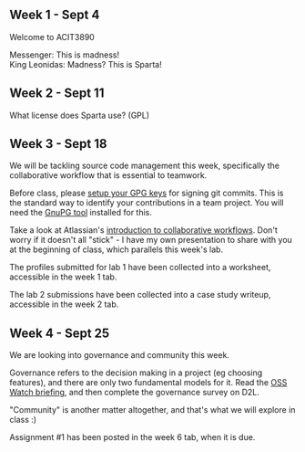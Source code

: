 ## Week 1 - Sept 4

Welcome to ACIT3890

Messenger: This is madness!  
King Leonidas: Madness? This is Sparta!

## Week 2 - Sept 11

What license does Sparta use? (GPL)

## Week 3 - Sept 18

We will be tackling source code management this week, specifically the
collaborative workflow that is essential to teamwork. 

Before class, please [setup your GPG keys](https://help.github.com/en/articles/managing-commit-signature-verification) 
for signing git commits. This is the standard way to identify your contributions in a
team project. You will need the [GnuPG tool](https://www.gnupg.org/download/index.html) installed for this.

Take a look at Atlassian's [introduction to collaborative workflows](https://www.atlassian.com/git/tutorials/comparing-workflows).
Don't worry if it doesn't all "stick" - I have my own presentation to share
with you at the beginning of class, which parallels this week's lab.

The profiles submitted for lab 1 have been collected into a worksheet, accessible in the week 1 tab.

The lab 2 submissions have been collected into a case study writeup, accessible in the week 2 tab.

## Week 4 - Sept 25

We are looking into governance and community this week.

Governance refers to the decision making in a project (eg choosing features),
and there are only two fundamental models for it. 
Read the [OSS Watch briefing](http://oss-watch.ac.uk/resources/governancemodels),
and then complete the governance survey on D2L.

"Community" is another matter altogether, and that's what we will explore in class :)

Assignment #1 has been posted in the week 6 tab, when it is due.